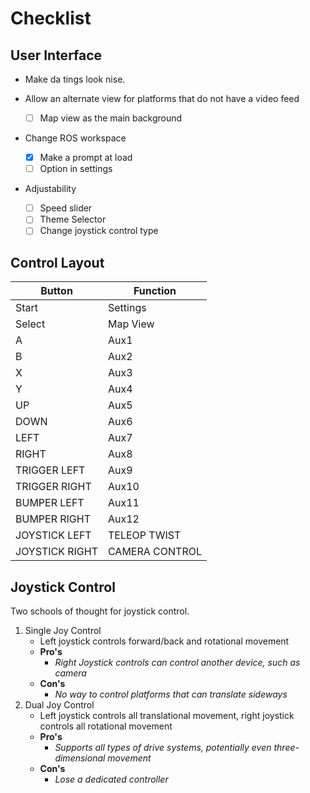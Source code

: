 

# Checklist

## User Interface

- Make da tings look nise.  

- Allow an alternate view for platforms that do not have a video feed
	- [ ] Map view as the main background

- Change ROS workspace 
	- [X] Make a prompt at load
	- [ ] Option in settings

- Adjustability
	- [ ] Speed slider
	- [ ] Theme Selector
	- [ ] Change joystick control type

## Control Layout

|Button| Function |
|--|--|
| Start | Settings |
| Select | Map View |
| A | Aux1 |
| B | Aux2 |
| X | Aux3 |
| Y | Aux4 |
| UP | Aux5 |
| DOWN | Aux6 |
| LEFT | Aux7 |
| RIGHT | Aux8 |
| TRIGGER LEFT | Aux9 |
| TRIGGER RIGHT | Aux10 |
| BUMPER LEFT | Aux11 |
| BUMPER RIGHT | Aux12 |
| JOYSTICK LEFT | TELEOP TWIST |
| JOYSTICK RIGHT | CAMERA CONTROL | 

## Joystick Control

Two schools of thought for joystick control.  

 1. Single Joy Control
	- Left joystick controls forward/back and rotational movement 
	- **Pro's**
		- *Right Joystick controls can control another device, such as camera*
	- **Con's**
		- *No way to control platforms that can translate sideways*
 2. Dual Joy Control
	 - Left joystick controls all translational movement, right joystick controls all rotational movement 
	- **Pro's**
		- *Supports all types of drive systems, potentially even three-dimensional movement*
	- **Con's**
		- *Lose a dedicated controller*
